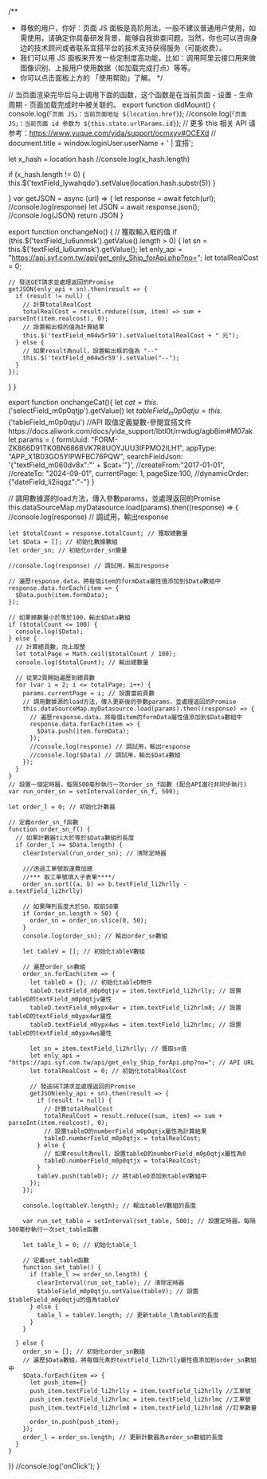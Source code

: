 /**
* 尊敬的用户，你好：页面 JS 面板是高阶用法，一般不建议普通用户使用，如需使用，请确定你具备研发背景，能够自我排查问题。当然，你也可以咨询身边的技术顾问或者联系宜搭平台的技术支持获得服务（可能收费）。
* 我们可以用 JS 面板来开发一些定制度高功能，比如：调用阿里云接口用来做图像识别、上报用户使用数据（如加载完成打点）等等。
* 你可以点击面板上方的 「使用帮助」了解。
*/

// 当页面渲染完毕后马上调用下面的函数，这个函数是在当前页面 - 设置 - 生命周期 - 页面加载完成时中被关联的。
export function didMount() {
  console.log(`「页面 JS」：当前页面地址 ${location.href}`);
  //console.log(`「页面 JS」：当前页面 id 参数为 ${this.state.urlParams.id}`);
  // 更多 this 相关 API 请参考：https://www.yuque.com/yida/support/ocmxyv#OCEXd
  // document.title = window.loginUser.userName + ' | 宜搭';

  let x_hash = location.hash
  //console.log(x_hash.length)

  if (x_hash.length != 0) {
    this.$('textField_lywahqdo').setValue(location.hash.substr(5))
  }  

    
}
var getJSON = async (url) => {
  let response = await fetch(url);
  //console.log(response)
  let JSON = await response.json();
  //console.log(JSON)
  return JSON
}

export function onchangeNo() {
  // 獲取輸入框的值
  if (this.$('textField_lu6unmsk').getValue().length > 0) {
    let sn = this.$('textField_lu6unmsk').getValue();
    let enly_api = "https://api.syf.com.tw/api/get_enly_Ship_forApi.php?no=";
    let totalRealCost = 0;

    // 發送GET請求並處理返回的Promise
    getJSON(enly_api + sn).then(result => {
      if (result != null) {
        // 計算totalRealCost
        totalRealCost = result.reduce((sum, item) => sum + parseInt(item.realcost), 0);
        // 設置輸出框的值為計算結果
        this.$('textField_m04w5r59').setValue(totalRealCost + " 元");
      } else {
        // 如果result為null，設置輸出框的值為 "--"
        this.$('textField_m04w5r59').setValue("--");
      }
    });
  }
}

export function onchangeCat(){
  let $cat = this.$('selectField_m0p0qtjp').getValue()
  let $tableField_m0p0qtju = this.$('tableField_m0p0qtju')
  //API 取值定義變數-參閱宜搭文件https://docs.aliwork.com/docs/yida_support/lbtl0t/rrwdug/agb8im#M07ak
  let params = {
    formUuid: "FORM-ZK866D91TK0BN686BVK7R8UOYJUU3IFPMO2ILH1",
    appType: "APP_X1B03GO5YIPWFBC76PQW",
    searchFieldJson: '{"textField_m060dv8x":"' + $cat+'"}',
    //createFrom:"2017-01-01",
    //createTo: "2024-09-01",
    currentPage: 1,
    pageSize:100,
    //dynamicOrder: {"dateField_li2iiqgz":"-"}
  }
  
  // 調用數據源的load方法，傳入參數params，並處理返回的Promise
  this.dataSourceMap.myDatasource.load(params).then((response) => {
    //console.log(response) // 調試用，輸出response

    let $totalCount = response.totalCount; // 獲取總數量
    let $Data = []; // 初始化數據數組
    let order_sn; // 初始化order_sn變量

    //console.log(response) // 調試用，輸出response

    // 遍歷response.data，將每個item的formData屬性值添加到$Data數組中
    response.data.forEach(item => {
      $Data.push(item.formData);
    });

    // 如果總數量小於等於100，輸出$Data數組
    if ($totalCount <= 100) {
      console.log($Data);
    } else {
      // 計算總頁數，向上取整
      let totalPage = Math.ceil($totalCount / 100);
      console.log($totalCount); // 輸出總數量

      // 從第2頁開始遍歷到總頁數
      for (var i = 2; i <= totalPage; i++) {
        params.currentPage = i; // 設置當前頁數
        // 調用數據源的load方法，傳入更新後的參數params，並處理返回的Promise
        this.dataSourceMap.myDatasource.load(params).then((response) => {
          // 遍歷response.data，將每個item的formData屬性值添加到$Data數組中
          response.data.forEach(item => {
            $Data.push(item.formData);
          });
          //console.log(response) // 調試用，輸出response
          //console.log($Data) // 調試用，輸出$Data數組   
        });
      }
    }
    // 設置一個定時器，每隔500毫秒執行一次order_sn_f函數 (配合API進行非同步執行)
    var run_order_sn = setInterval(order_sn_f, 500);

    let order_l = 0; // 初始化計數器

    // 定義order_sn_f函數
    function order_sn_f() {
      // 如果計數器ti大於等於$Data數組的長度
      if (order_l >= $Data.length) {        
        clearInterval(run_order_sn); // 清除定時器        

        ///透過工單號取運費加總
        //*** 取工單號填入子表單****/
        order_sn.sort((a, b) => b.textField_li2hrlly - a.textField_li2hrlly)

        // 如果陣列長度大於50，取前50筆
        if (order_sn.length > 50) {
          order_sn = order_sn.slice(0, 50);
        }
        console.log(order_sn); // 輸出order_sn數組

        let tableV = []; // 初始化tableV數組

        // 遍歷order_sn數組
        order_sn.forEach(item => {
          let tableD = {}; // 初始化tableD物件
          tableD.textField_m0p0qtjv = item.textField_li2hrlly; // 設置tableD的textField_m0p0qtjv屬性
          tableD.textField_m0ypx4wr = item.textField_li2hrlm8; // 設置tableD的textField_m0ypx4wr屬性
          tableD.textField_m0ypx4ws = item.textField_li2hrlmc; // 設置tableD的textField_m0ypx4ws屬性

          let sn = item.textField_li2hrlly; // 獲取sn值
          let enly_api = "https://api.syf.com.tw/api/get_enly_Ship_forApi.php?no="; // API URL
          let totalRealCost = 0; // 初始化totalRealCost

          // 發送GET請求並處理返回的Promise
          getJSON(enly_api + sn).then(result => {
            if (result != null) {
              // 計算totalRealCost
              totalRealCost = result.reduce((sum, item) => sum + parseInt(item.realcost), 0);
              // 設置tableD的numberField_m0p0qtjx屬性為計算結果
              tableD.numberField_m0p0qtjx = totalRealCost;
            } else {
              // 如果result為null，設置tableD的numberField_m0p0qtjx屬性為0
              tableD.numberField_m0p0qtjx = totalRealCost;
            }
            tableV.push(tableD); // 將tableD添加到tableV數組中
          });
        });

        console.log(tableV.length); // 輸出tableV數組的長度

        var run_set_table = setInterval(set_table, 500); // 設置定時器，每隔500毫秒執行一次set_table函數

        let table_l = 0; // 初始化table_l

        // 定義set_table函數
        function set_table() {
          if (table_l >= order_sn.length) {
            clearInterval(run_set_table); // 清除定時器
            $tableField_m0p0qtju.setValue(tableV); // 設置$tableField_m0p0qtju的值為tableV
          } else {
            table_l = tableV.length; // 更新table_l為tableV的長度
          }
        }

      } else {
        order_sn = []; // 初始化order_sn數組
        // 遍歷$Data數組，將每個元素的textField_li2hrlly屬性值添加到order_sn數組中
        $Data.forEach(item => {
          let push_item={}
          push_item.textField_li2hrlly = item.textField_li2hrlly //工單號
          push_item.textField_li2hrlmc = item.textField_li2hrlmc //工單號
          push_item.textField_li2hrlm8 = item.textField_li2hrlm8 //訂單數量
          
          order_sn.push(push_item);
        });
        order_l = order_sn.length; // 更新計數器為order_sn數組的長度
      }
    }    
  })
  //console.log('onClick');
}
